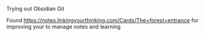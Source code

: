 Trying out Obsidian Git

Found https://notes.linkingyourthinking.com/Cards/The+forest+entrance for improving your to manage notes and learning